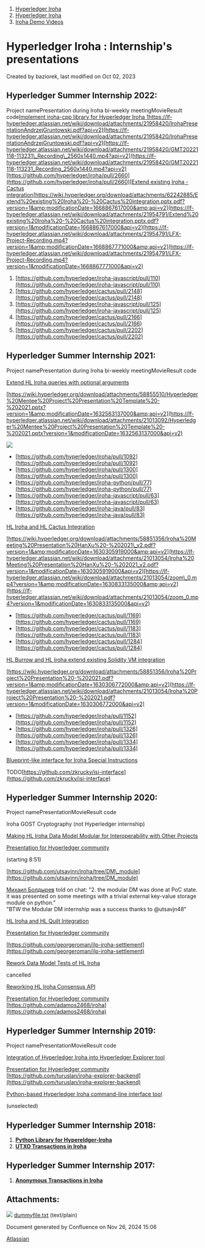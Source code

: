 1. [Hyperledger Iroha](index.html)
2. [Hyperledger Iroha](Hyperledger-Iroha_20873224.html)
3. [Iroha Demo Videos](Iroha-Demo-Videos_21016349.html)

# Hyperledger Iroha : Internship's presentations

Created by baziorek, last modified on Oct 02, 2023

## Hyperledger Summer Internship 2022:

Project namePresentation during Iroha bi-weekly meetingMovieResult code[Implement iroha-cpp library for Hyperledger Iroha 1](https://lf-hyperledger.atlassian.net/wiki/display/INTERN/Implement+iroha-cpp+library+for+Hyperledger+Iroha+1)[https://lf-hyperledger.atlassian.net/wiki/download/attachments/21958420/IrohaPresentationAndrzejGruntowski.pdf?api=v2](https://lf-hyperledger.atlassian.net/wiki/download/attachments/21958420/IrohaPresentationAndrzejGruntowski.pdf?api=v2)[https://lf-hyperledger.atlassian.net/wiki/download/attachments/21958420/GMT20221118-113231\_Recording\_2560x1440.mp4?api=v2](https://lf-hyperledger.atlassian.net/wiki/download/attachments/21958420/GMT20221118-113231_Recording_2560x1440.mp4?api=v2)[https://github.com/hyperledger/iroha/pull/2660](https://github.com/hyperledger/iroha/pull/2660)[Extend existing Iroha - Cactus integration](https://lf-hyperledger.atlassian.net/wiki/display/INTERN/Extend+existing+Iroha+-+Cactus+integration)[https://wiki.hyperledger.org/download/attachments/62242885/Extend%20existing%20Iroha%20-%20Cactus%20integration.pptx.pdf?version=1&amp;modificationDate=1668867617000&amp;api=v2](https://lf-hyperledger.atlassian.net/wiki/download/attachments/21954791/Extend%20existing%20Iroha%20-%20Cactus%20integration.pptx.pdf?version=1&modificationDate=1668867617000&api=v2)[https://lf-hyperledger.atlassian.net/wiki/download/attachments/21954791/LFX-Project-Recording.mp4?version=1&amp;modificationDate=1668867771000&amp;api=v2](https://lf-hyperledger.atlassian.net/wiki/download/attachments/21954791/LFX-Project-Recording.mp4?version=1&modificationDate=1668867771000&api=v2)

1. [https://github.com/hyperledger/iroha-javascript/pull/110](https://github.com/hyperledger/iroha-javascript/pull/110)
2. [https://github.com/hyperledger/cactus/pull/2148](https://github.com/hyperledger/cactus/pull/2148)
3. [https://github.com/hyperledger/iroha-javascript/pull/125](https://github.com/hyperledger/iroha-javascript/pull/125)
4. [https://github.com/hyperledger/cactus/pull/2166](https://github.com/hyperledger/cactus/pull/2166)
5. [https://github.com/hyperledger/cactus/pull/2202](https://github.com/hyperledger/cactus/pull/2202)

## Hyperledger Summer Internship 2021:

Project namePresentation during Iroha bi-weekly meetingMovieResult code

[Extend HL Iroha queries with optional arguments](https://lf-hyperledger.atlassian.net/wiki/display/INTERN/Extend+HL+Iroha+queries+with+optional+arguments)

[https://wiki.hyperledger.org/download/attachments/58855510/Hyperledger%20Mentee%20Project%20Presentation%20Template%20-%202021.pptx?version=1&amp;modificationDate=1632563137000&amp;api=v2](https://lf-hyperledger.atlassian.net/wiki/download/attachments/21013092/Hyperledger%20Mentee%20Project%20Presentation%20Template%20-%202021.pptx?version=1&modificationDate=1632563137000&api=v2)

![](plugins/servlet/confluence/placeholder/unknown-attachment)

- [https://github.com/hyperledger/iroha/pull/1092](https://github.com/hyperledger/iroha/pull/1092)
- [https://github.com/hyperledger/iroha/pull/1300](https://github.com/hyperledger/iroha/pull/1300)
- [https://github.com/hyperledger/iroha-python/pull/77](https://github.com/hyperledger/iroha-python/pull/77)
- [https://github.com/hyperledger/iroha-javascript/pull/63](https://github.com/hyperledger/iroha-javascript/pull/63)
- [https://github.com/hyperledger/iroha-java/pull/83](https://github.com/hyperledger/iroha-java/pull/83)

[HL Iroha and HL Cactus Integration](https://lf-hyperledger.atlassian.net/wiki/display/INTERN/HL+Iroha+and+HL+Cactus+Integration)

[https://wiki.hyperledger.org/download/attachments/58851356/Iroha%20Meeting%20Presentation%20HanXu%20-%202021\_v2.pdf?version=1&amp;modificationDate=1630305919000&amp;api=v2](https://lf-hyperledger.atlassian.net/wiki/download/attachments/21013054/Iroha%20Meeting%20Presentation%20HanXu%20-%202021_v2.pdf?version=1&modificationDate=1630305919000&api=v2)[https://lf-hyperledger.atlassian.net/wiki/download/attachments/21013054/zoom\_0.mp4?version=1&amp;modificationDate=1630833135000&amp;api=v2](https://lf-hyperledger.atlassian.net/wiki/download/attachments/21013054/zoom_0.mp4?version=1&modificationDate=1630833135000&api=v2)

- [https://github.com/hyperledger/cactus/pull/1169](https://github.com/hyperledger/cactus/pull/1169)
- [https://github.com/hyperledger/cactus/pull/1183](https://github.com/hyperledger/cactus/pull/1183)
- [https://github.com/hyperledger/cactus/pull/1284](https://github.com/hyperledger/cactus/pull/1284)

[HL Burrow and HL Iroha extend existing Solidity VM integration](https://lf-hyperledger.atlassian.net/wiki/display/INTERN/HL+Burrow+and+HL+Iroha+extend+existing+Solidity+VM+integration)

[https://wiki.hyperledger.org/download/attachments/58851356/Iroha%20Project%20Presentation%20-%202021.pdf?version=1&amp;modificationDate=1630306772000&amp;api=v2](https://lf-hyperledger.atlassian.net/wiki/download/attachments/21013054/Iroha%20Project%20Presentation%20-%202021.pdf?version=1&modificationDate=1630306772000&api=v2)

- [https://github.com/hyperledger/iroha/pull/1152](https://github.com/hyperledger/iroha/pull/1152)
- [https://github.com/hyperledger/iroha/pull/1326](https://github.com/hyperledger/iroha/pull/1326)
- [https://github.com/hyperledger/iroha/pull/1334](https://github.com/hyperledger/iroha/pull/1334)

[Blueprint-like interface for Iroha Special Instructions](https://lf-hyperledger.atlassian.net/wiki/display/INTERN/Blueprint-like+interface+for+Iroha+Special+Instructions)

TODO[https://github.com/zkrucky/isi-interface](https://github.com/zkrucky/isi-interface)

## Hyperledger Summer Internship 2020:

Project namePresentationMovieResult code

Iroha GOST Cryptography (not Hyperledger internship)

[Making HL Iroha Data Model Modular for Interoperability with Other Projects](https://lf-hyperledger.atlassian.net/wiki/display/INTERN/Making+HL+Iroha+Data+Model+Modular+for+Interoperability+with+Other+Projects)

[Presentation for Hyperledger community](https://lf-hyperledger.atlassian.net/wiki/download/attachments/21956420/Hyperledger%20Mentorship%20Project%20Presentation%20%20August%202020.pdf?version=1&modificationDate=1598870101000&api=v2)

(starting 8:51)

[https://github.com/utsavjnn/iroha/tree/DM\_module](https://github.com/utsavjnn/iroha/tree/DM_module)

[Михаил Болдырев](https://lf-hyperledger.atlassian.net/wiki/people/557058:584193b8-9303-4b5a-8cb3-8153294c8cc2?ref=confluence) told on chat: "2. the modular DM was done at PoC state. it was presented on some meetings with a trivial external key-value storage module on python."  
"BTW the Modular DM internship was a success thanks to @utsavjn48"

[HL Iroha and HL Quilt Integration](https://lf-hyperledger.atlassian.net/wiki/display/INTERN/HL+Iroha+and+HL+Quilt+Integration)

[Presentation for Hyperledger community](https://lf-hyperledger.atlassian.net/wiki/download/attachments/21954679/Hyperledger%20Mentee%20Project%20Presentation%20Template%20-%202020.pdf?version=1&modificationDate=1605718884000&api=v2)

[https://github.com/georgeroman/ilp-iroha-settlement](https://github.com/georgeroman/ilp-iroha-settlement)

[Rework Data Model Tests of HL Iroha](https://lf-hyperledger.atlassian.net/wiki/display/INTERN/Rework+Data+Model+Tests+of+HL+Iroha)

cancelled

[Reworking HL Iroha Consensus API](https://lf-hyperledger.atlassian.net/wiki/display/INTERN/Reworking+HL+Iroha+Consensus+API)

[Presentation for Hyperledger community](https://lf-hyperledger.atlassian.net/wiki/download/attachments/21956448/Reworking%20HL%20Consensus%20API%20-%20Adamos%20Ttofari.pdf?version=1&modificationDate=1598861898000&api=v2)  
[https://github.com/adamos2468/iroha](https://github.com/adamos2468/iroha)

## Hyperledger Summer Internship 2019:

Project namePresentationMovieResult code

[Integration of Hyperledger Iroha into Hyperledger Explorer tool](https://lf-hyperledger.atlassian.net/wiki/display/INTERN/Integration+of+Hyperledger+Iroha+into+Hyperledger+Explorer+tool)

[Presentation for Hyperledger community](https://lf-hyperledger.atlassian.net/wiki/download/attachments/21954638/Summary%20Report%20-%20Integration%20of%20Hyperledger%20Iroha%20into%20Hyperledger%20Explorer%20tool.pdf?version=1&modificationDate=1567136746000&api=v2)  
[https://github.com/turuslan/iroha-explorer-backend](https://github.com/turuslan/iroha-explorer-backend)

[Python-based Hyperledger Iroha command-line interface tool](https://lf-hyperledger.atlassian.net/wiki/display/INTERN/Python-based+Hyperledger+Iroha+command-line+interface+tool)

(unselected)

## Hyperledger Summer Internship 2018:

1. [**Python Library for Hypereldger-Iroha**](https://lf-hyperledger.atlassian.net/wiki/display/INTERN/2018+Projects)
2. [**UTXO Transactions in Iroha**](https://lf-hyperledger.atlassian.net/wiki/display/INTERN/2018+Projects)

## Hyperledger Summer Internship 2017:

1. [**Anonymous Transactions in Iroha**](https://lf-hyperledger.atlassian.net/wiki/display/INTERN/2017+Projects)

## Attachments:

![](images/icons/bullet_blue.gif) [dummyfile.txt](attachments/21013110/21017789.txt) (text/plain)

Document generated by Confluence on Nov 26, 2024 15:06

[Atlassian](http://www.atlassian.com/)
